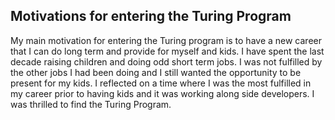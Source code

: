 ## Motivations for entering the Turing Program
My main motivation for entering the Turing program is to have a new career that I can do long term  and  provide for myself and kids.  I have spent the last decade raising children and doing odd short term jobs. I was not fulfilled by the other jobs I had been doing and I still wanted the opportunity to be present for my kids.  I reflected on a time where I was the most fulfilled in  my career prior to having kids and it was working along side developers.  I was thrilled to find the Turing Program.  
